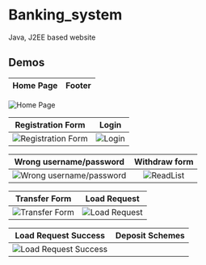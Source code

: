 # Banking_system
Java, J2EE based website 


## Demos
Home Page    |  Footer   
:-------------------------:|:-------------------------:
![Home Page](https://raw.github.com/jihed-garaouch/Banking_System_J2EE/main/Screenshot/Screenshot%20(15).png)  

Registration Form   |  Login
:-------------------------:|:-------------------------:
![Registration Form](https://raw.github.com/jihed-garaouch/Banking_System_J2EE/main/Screenshot/Screenshot%20(19).png)  |  ![Login](https://raw.github.com/jihed-garaouch/Banking_System_J2EE/main/Screenshot/Screenshot%20(18).png)


Wrong username/password    |  Withdraw form
:-------------------------:|:-------------------------:
![Wrong username/password](https://raw.github.com/jihed-garaouch/Banking_System_J2EE/main/Screenshot/Screenshot%20(19).png) |  ![ReadList](https://raw.github.com/jihed-garaouch/Banking_System_J2EE/main/Screenshot/Screenshot%20(21).png)

Transfer Form   |  Load Request
:-------------------------:|:-------------------------:
![Transfer Form](https://raw.github.com/jihed-garaouch/Banking_System_J2EE/main/Screenshot/Screenshot%20(22).png) |  ![Load Request](https://raw.github.com/jihed-garaouch/Banking_System_J2EE/main/Screenshot/Screenshot%20(25).png)


Load Request Success |  Deposit Schemes
:-------------------------:|:-------------------------:
![Load Request Success](https://raw.github.com/jihed-garaouch/Banking_System_J2EE/main/Screenshot/Screenshot%20(26).png) | 

